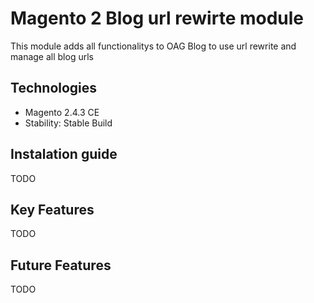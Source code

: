 # Magento 2 Blog url rewirte module
This module adds all functionalitys to OAG Blog to use url rewrite and manage all blog urls


## Technologies
- Magento 2.4.3 CE
- Stability: Stable Build

## Instalation guide
TODO

## Key Features
TODO

## Future Features
TODO
